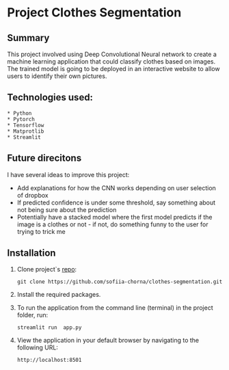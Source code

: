 # Project Clothes Segmentation

## Summary
This project involved using Deep Convolutional Neural network to create a machine learning application that could classify clothes based on images. The trained model is going to be deployed in an interactive website to allow users to identify their own pictures.

## Technologies used: 
```
* Python
* Pytorch
* Tensorflow
* Matprotlib
* Streamlit
```

## Future direcitons
I have several ideas to improve this project:
* Add explanations for how the CNN works depending on user selection of dropbox
* If predicted confidence is under some threshold, say something about not being sure about the prediction
* Potentially have a stacked model where the first model predicts if the image is a clothes or not - if not, do something funny to the user for trying to trick me

## Installation

1. Clone project`s [repo](https://github.com/sofiia-chorna/clothes-segmentation):

    ```
    git clone https://github.com/sofiia-chorna/clothes-segmentation.git
    ```

2. Install the required packages.
3. To run the application from the command line (terminal) in the project folder, run:

    ```
    streamlit run  app.py
    ```

4. View the application in your default browser by navigating to the following URL:
    ``` 
   http://localhost:8501
   ```

   